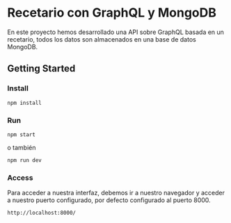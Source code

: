 # Recetario con GraphQL y MongoDB

En este proyecto hemos desarrollado una API sobre GraphQL basada en un recetario, todos los datos son almacenados en una base de datos MongoDB.

## Getting Started


### Install

```
npm install
```

### Run 

```
npm start
```

o también

```
npm run dev
```

### Access 
Para acceder a nuestra interfaz, debemos ir a nuestro navegador y acceder a nuestro puerto configurado, por defecto configurado al puerto 8000.

```
http://localhost:8000/
```
